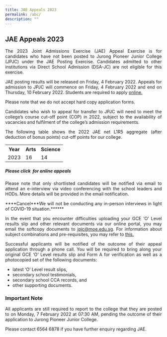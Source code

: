 ```yaml
---
title: JAE Appeals 2023
permalink: /abc/
description: ""
---
```



<div align=justify>
<h2>JAE Appeals 2023</h2>
	


<p>The 2023 Joint Admissions Exercise (JAE) Appeal Exercise is for candidates who have not been posted to Jurong Pioneer Junior College (JPJC) under the JAE Posting Exercise. Candidates admitted to other institutions via Direct School Admission (DSA-JC) are not eligible for this exercise.</p>

<p>JAE posting results will be released on Friday, 4 February 2022. Appeals for admission to JPJC will commence on Friday, 4 February 2022 and end on Thursday, 10 February 2022. Students are required to apply <a href="http://jae.jpjc.edu.sg/">online.</a>
<p>Please note that we do not accept hard copy application forms.</P>

<p>Candidates who wish to appeal for transfer to JPJC will need to meet the college’s course cut-off point (COP) in 2022, subject to the availability of vacancies and fulfilment of the college’s admission requirements.</P>

<p>The following table shows the 2022 JAE net L1R5 aggregate (after deduction of bonus points) cut-off points for our college.</P>

         
<table style=”width:100%”>  
<tr>  
<th>Year</th>  
<th>Arts</th>  
<th>Science</th>  
</tr>  
  
<tr>  
<td>2023</td>  
<td>16</td>  
<td>14</td>  
</tr>
</table>

<h5>Please click  for online appeals</h5>

<p>Please note that only shortlisted candidates will be notified via email to attend an e-interview via video conferencing with the school leaders and HODs. More details will be provided in the email notification. </P>
	
<P>	****Cancel***We will not be conducting any in-person interviews in light of COVID-19 situation.******</p>

<p>In the event that you encounter difficulties uploading your GCE ‘O’ Level results slip and other relevant documents via our online portal, you may email the softcopy documents to <a href="jpjc@moe.edu.sg">jpjc@moe.edu.sg</a>. For information about subject combinations and pre-requisites, you may refer to <a href="https://www.jpjc.moe.edu.sg/about/subject-combination">this.</a></p>

<p>Successful applicants will be notified of the outcome of their appeal application through a phone call. You will be required to bring along your original GCE ‘O’ Level results slip and Form A for verification as well as a photocopied set of the following documents:</p>
<ul><li>latest ‘O’ Level result slips,</li>
<li>secondary school testimonials,</li>
<li>secondary school CCA records, and</li>
<li>other supporting documents.</li></ul>

<h3>Important Note</h3>
<p>All applicants are still required to report to the college that they are posted to on Monday, 7 February 2022 at 07:30 AM, pending the outcome of their application to Jurong Pioneer Junior College.</p>

<p>Please contact 6564 6878 if you have further enquiry regarding JAE.</p></div>
